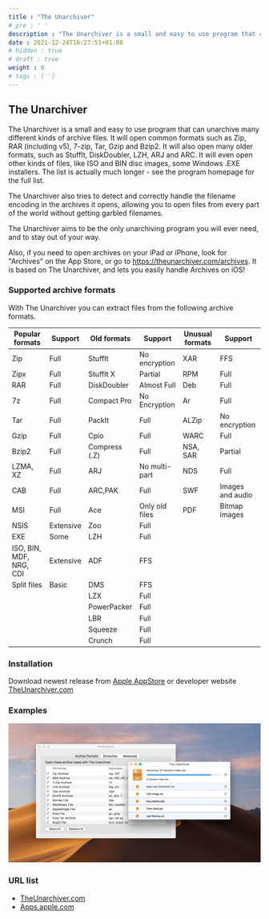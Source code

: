 ```yaml
---
title : "The Unarchiver"
# pre : ' '
description : "The Unarchiver is a small and easy to use program that can unarchive many different kinds of archive files."
date : 2021-12-24T16:27:51+01:00
# hidden : true
# draft : true
weight : 0
# tags : ['']
---
```


## The Unarchiver

The Unarchiver is a small and easy to use program that can unarchive many different kinds of archive files. It will open common formats such as Zip, RAR (including v5), 7-zip, Tar, Gzip and Bzip2. It will also open many older formats, such as StuffIt, DiskDoubler, LZH, ARJ and ARC. It will even open other kinds of files, like ISO and BIN disc images, some Windows .EXE installers. The list is actually much longer - see the program homepage for the full list.

The Unarchiver also tries to detect and correctly handle the filename encoding in the archives it opens, allowing you to open files from every part of the world without getting garbled filenames.

The Unarchiver aims to be the only unarchiving program you will ever need, and to stay out of your way.

Also, if you need to open archives on your iPad or iPhone, look for "Archives" on the App Store, or go to <https://theunarchiver.com/archives>. It is based on The Unarchiver, and lets you easily handle Archives on iOS!

### Supported archive formats

With The Unarchiver you can extract files from the following archive formats.

| Popular formats         | Support   | Old formats   | Support        | Unusual formats | Support          |
| ----------------------- | --------- | ------------- | -------------- | --------------- | ---------------- |
| Zip                     | Full      | StuffIt       | No encryption  | XAR             | FFS              |
| Zipx                    | Full      | StuffIt X     | Partial        | RPM             | Full             |
| RAR                     | Full      | DiskDoubler   | Almost Full    | Deb             | Full             |
| 7z                      | Full      | Compact Pro   | No Encryption  | Ar              | Full             |
| Tar                     | Full      | PackIt        | Full           | ALZip           | No encryption    |
| Gzip                    | Full      | Cpio          | Full           | WARC            | Full             |
| Bzip2                   | Full      | Compress (.Z) | Full           | NSA, SAR        | Partial          |
| LZMA, XZ                | Full      | ARJ           | No multi-part  | NDS             | Full             |
| CAB                     | Full      | ARC,PAK       | Full           | SWF             | Images and audio |
| MSI                     | Full      | Ace           | Only old files | PDF             | Bitmap images    |
| NSIS                    | Extensive | Zoo           | Full           |
| EXE                     | Some      | LZH           | Full           |
| ISO, BIN, MDF, NRG, CDI | Extensive | ADF           | FFS            |
| Split files             | Basic     | DMS           | FFS            |
|                         |           | LZX           | Full           |
|                         |           | PowerPacker   | Full           |
|                         |           | LBR           | Full           |
|                         |           | Squeeze       | Full           |
|                         |           | Crunch        | Full           |

### Installation

Download newest release from [Apple AppStore](https://apps.apple.com/nl/app/the-unarchiver/id425424353) or developer website [TheUnarchiver.com](https://theunarchiver.com/)

### Examples

![Example](images/example.png)

### URL list

* [TheUnarchiver.com](https://theunarchiver.com/)
* [Apps.apple.com](https://apps.apple.com/nl/app/the-unarchiver/id425424353)
